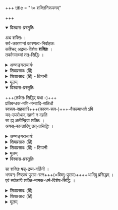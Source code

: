 +++
title = "१० शक्तिनिरूपणम्"

+++

<details open><summary>विश्वास-प्रस्तुतिः</summary>

अथ शक्तिः ।  
सर्व-कारणानां कारणत्व-निर्वाहकः  
कश्चिद् अद्रव्य-विशेषः **शक्तिः** ।  
तर्कागमाभ्यां तत्-सिद्धिः ।  
</details>

<details><summary>अण्णङ्गराचार्यः</summary>
  
**'अथ शक्ति'**रिति । अग्नौ दाहकशक्तिः, जलेक्लेदनशक्तिरित्यादि ।  
**'तर्के'**ति । 

> शक्तय सर्वभावानामचिन्त्यज्ञानगोचराः ।  
XXX पावकस्य यथोष्णता (वि० पु०) 

इत्याद्यागमसिद्धा शक्तिः तत्तद्द्रव्ये प्रतिनियता । भगवति चाचिन्त्या नानाविधाश्शक्तयस्सन्ति । 'पराऽस्य शक्तिर्विविधैव श्रूयते' इति श्रुतेः ।
</details>

<details><summary>शिवप्रसादः (हिं)</summary>

अनुवाद - अब शक्ति का निरूपण किया जाता है ।  
सभी कारणों के कारणत्व का निर्वाहक कोई अद्रव्य- विशेष ही शक्ति है ।  
शक्ति की सिद्धि तक और आगम से होती है ।  
</details>

<details><summary>शिवप्रसादः (हिं) - टिप्पनी</summary>

शक्ति का निरूपण

भा० प्र० - इस अवतार के प्रारम्भ में उद्दिष्ट दश अद्रव्यों में से नव अद्रव्यों का निरूपण करने के पश्चात्  
अन्तिम अद्रव्य शक्ति का निरूपण किया जा रहा है ।  
शक्ति का निरूपण करते हुए  
यतीन्द्रमतदीपिकाकार कहते हैं कि  
शक्ति वह अद्रव्य है,  
जो सभी कारणों के कारणत्व की निर्वाहिका है ।  
कार्य को उत्पन्न करने में समर्थ होने से  
कारण बनता है  
और शक्ति उसके कारणत्व का निर्वाह करती है । 
</details>


<details><summary>मूलम्</summary>

अथ शक्तिः ।  
सर्वकारणानां कारणत्वनिर्वाहकः कश्चिदद्रव्यविशेषः शक्तिः ।  
तर्कागमाभ्यां तत्सिद्धिः ।  
</details>


<details open><summary>विश्वास-प्रस्तुतिः</summary>

+++(तर्कतः सिद्धिर् यथा -)+++  
प्रतिबन्धक-मणि-मन्त्रादि-सन्निधौ  
स्वरूप-सहकारि+++(कारण-रूप-)+++-वैकल्याभावे ऽपि  
यद्-उपरोधाद् दहनो न दहति  
सा ह्य् अतीन्द्रिया शक्तिः ।  
अयस्-कान्तादिषु तत्-प्रसिद्धिः ।
</details>

<details><summary>अण्णङ्गराचार्यः</summary>

शक्तिसाधकं तर्कमाह **'प्रतिबन्धके'**ति । यदुपघातात् — शक्तिप्रतिबन्धात् । चन्द्रकान्तमण्यादेर्दाहप्रतिबन्धकत्वं प्रसिद्धम् । प्रतिबन्धकत्वं नाम कारणनिष्ठकार्यानुकूलधर्मविघटकत्वम् । स च धर्मः शक्तिरेवेति शक्तिसाधिका युक्तिः । विघटकत्वं कार्योत्पत्तिप्रतिरोधनम् ।  
**'अयस्कान्ते'**ति । लोहाकर्षणशक्तिस्तस्मिन् प्रसिद्धेत्यर्थः । सर्वत्रापि - सर्वद्रव्येऽपि ।
</details>

<details><summary>शिवप्रसादः (हिं)</summary>

प्रतिबन्धक मणि आदि के सन्निकट में  
स्वरूप एवं सहकारी कारणों का अभाव नहीं रहने पर भी,  
जिससे बाधित होकर  
अग्नि जलाने का काम नहीं करती है,  
वही अतीन्द्रिय शक्ति है ।  
अयस्कान्त आदि मणियों में उसकी प्रसिद्धि है ।
</details>

<details><summary>शिवप्रसादः (हिं) - टिप्पनी</summary>

[[२७८]] उस शक्ति की सिद्धि तर्क एवं शास्त्र से होती है ।  
शक्ति की सिद्धि में यह तर्क है कि  
स्वरूप एवं सहकारी कारणों के रहने पर भी  
अग्निप्रतिबन्धक चन्द्रकान्तमणि के रहने पर  
जलाने का कार्य नहीं करती है ।  
उसका कारण यह है कि  
अग्नि के जलाने की शक्ति  
उस मणि के द्वारा अवरुद्ध हो जाती है  
और उस मणि के हटा देने के बाद अग्नि जलाने का कार्य करने लगती है ।  
जिसके उपरुद्ध होने के कारण अग्नि नहीं जलाती है  
तथा जिसके द्वारा अग्नि जलाने का कार्य करती है,  
वह शक्ति नामक अद्रव्य है ।  
यह शक्ति अतीन्द्रिय है,  
उसका साक्षात्कार नहीं किया जा सकता है ।  
किन्तु अग्नि में जलाने की शक्ति  
तथा जल में आर्द्र करने की शक्ति  
आदि का अनुमान किया जा सकता है।  

महर्षि पराशर भी कहते हैं -  

> ' शक्तयः सर्वभावानाम्  
अचिन्त्य-ज्ञान-गोचराः ।  
यतोऽतो ब्रह्मण एतास् तु  
सर्गाद्याभावशक्तयः ।  
भवन्ति तापसां श्रेष्ठ  
पावकस्य यथोष्णता ।' 

अर्थात्  

> हे तपस्वियों में श्रेष्ठ मैत्रेयजी !  
> सभी वस्तुओं में रहने वाली शक्तियाँ,  
> जो अचिन्त्य ज्ञान का विषय बनती हैं,  
> अतएव वे उसी ज्ञान से सिद्ध होती हैं ।  
> अतएव परब्रह्म में भी ऐसी स्वाभाविक शक्तियाँ विद्यमान हैं,  
> जो सृष्टि इत्यादि के अनुकूल हैं ।  
> जिस प्रकार अग्नि की उष्णता प्रमाणसिद्ध है,  
> उसी प्रकार परब्रह्म की शक्तियां भी प्रमाणसिद्ध हैं ।  

पदार्थों के प्रमाणसिद्ध स्वभाव का  
किसी भी प्रकार अपलाप नहीं किया जा सकता है। 
अहिर्बुध्न्यसंहिता में भी कहा गया है कि-  
'शक्तयः सर्वभावानाम् अचिन्त्या अपृथक् स्थिताः ।'  
अर्थात्  
"सभी पदार्थों में शक्तियाँ विद्यमान रहती हैं, वे अचिन्त्य तथा अपृथसिद्ध हैं ।"  
अयस्कान्तमणि की भी शक्ति प्रसिद्ध है कि  
वह लोहे का आकर्षण करने का कार्य करती है ।  
अतएव अयस्कान्त आदि में शक्ति की विशद रूप से प्रतीति होती है । 

</details>


<details><summary>मूलम्</summary>

प्रतिबन्धक मणिमन्त्रादिसन्निधौ स्वरूप-सहकारिवैकल्याभावेऽपि  
यदुपरोधाद्दहनो न दहति  
सा ह्यतीन्द्रिया शक्तिः ।  
अयस्कान्तादिषु तत्प्रसिद्धिः ।  

</details>


<details open><summary>विश्वास-प्रस्तुतिः</summary>

सा शक्तिः षड्-द्रव्य-वर्तिनी ।  
भगवन्-निष्ठत्वं पुराण-रत्न+++(=विष्णु-पुराण)++++आदिषु प्रसिद्धम् ।  
एवं सर्वत्रापि शक्ति-नामक-धर्म-विशेष-सिद्धिः । 
</details>


<details><summary>शिवप्रसादः (हिं)</summary>

वह शक्ति छह द्रव्य में रहती है ।  
पुराणादि में शक्ति की भगवन्निष्ठता प्रसिद्ध है ।  
इस प्रकार सर्वत्र शक्ति नामक धर्म की सिद्धि होती है ।
</details>


<details><summary>शिवप्रसादः (हिं)</summary>

शक्ति छहों द्रव्यों में रहती है । ऐसा कोई भी द्रव्य नहीं है, जिसमें शक्ति न हो । विष्णुपुराण के 'शक्तयः सर्व- भावानाम्' इत्यादि वाक्य के द्वारा बतलाया गया है कि श्रीभगवान् में जगत् की सृष्टि आदि करने की शक्ति विद्यमान है तथा वह प्रमाणसिद्ध है । 'पराऽस्य शक्ति- विविधैव श्रूयते श्रुति कहती है कि श्रीभगवान् में अनेक प्रकार की पराशक्तियाँ सुनी जाती हैं । यह श्रुति भी परमात्मा की शक्ति का वर्णन करती है । इस प्रकार स्पष्ट है कि सभी वस्तुओं में शक्ति नामक धर्म रहता है । 
</details>


<details><summary>मूलम्</summary>

सा शक्तिः षड्द्रव्यवर्तिनी ।  
भगवन्निष्ठत्वं पुराणरत्नादिषु प्रसिद्धम् ।  
एवं सर्वत्रापि शक्तिनामकधर्मविशेषसिद्धिः । 
</details>




